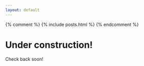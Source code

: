 ```yaml
---
layout: default
---
```


{% comment %}
{% include posts.html %}
{% endcomment %}

# Under construction!

Check back soon!
